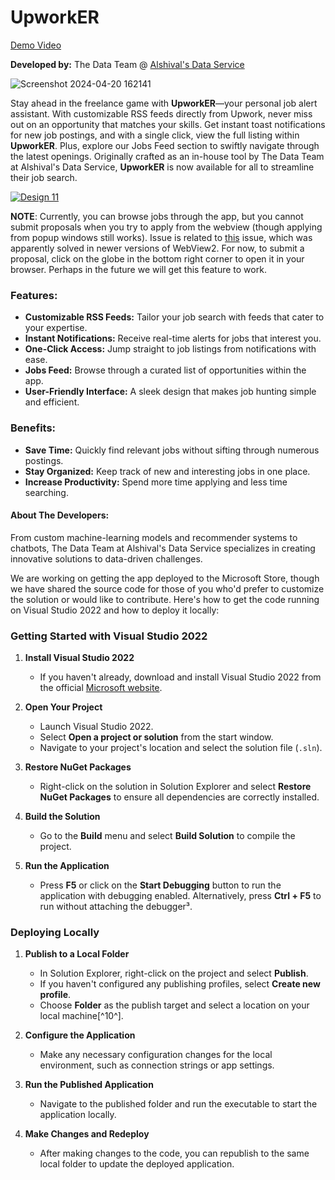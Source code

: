# UpworkER
[Demo Video](https://vimeo.com/936644607?share=copy)

**Developed by:** The Data Team @ [Alshival's Data Service](https://Alshival.com)

![Screenshot 2024-04-20 162141](https://github.com/alshival/UpworkER/assets/129638420/11bf2672-04d1-4ef9-9abf-7f0a3e650812)


Stay ahead in the freelance game with **UpworkER**—your personal job alert assistant. With customizable RSS feeds directly from Upwork, never miss out on an opportunity that matches your skills. Get instant toast notifications for new job postings, and with a single click, view the full listing within **UpworkER**. Plus, explore our Jobs Feed section to swiftly navigate through the latest openings. Originally crafted as an in-house tool by The Data Team at Alshival's Data Service, **UpworkER** is now available for all to streamline their job search.


[![Design 11](https://github.com/alshival/UpworkER/assets/129638420/f47b4f0f-8f40-4dea-b258-fd12260dfb94)](https://vimeo.com/936644607?share=copy)

**NOTE**: Currently, you can browse jobs through the app, but you cannot submit proposals when you try to apply from the webview (though applying from popup windows still works). Issue is related to [this](https://github.com/microsoft/microsoft-ui-xaml/issues/5570) issue, which was apparently solved in newer versions of WebView2. 
For now, to submit a proposal, click on the globe in the bottom right corner to open it in your browser. Perhaps in the future we will get this feature to work.

### **Features:**
- **Customizable RSS Feeds:** Tailor your job search with feeds that cater to your expertise.
- **Instant Notifications:** Receive real-time alerts for jobs that interest you.
- **One-Click Access:** Jump straight to job listings from notifications with ease.
- **Jobs Feed:** Browse through a curated list of opportunities within the app.
- **User-Friendly Interface:** A sleek design that makes job hunting simple and efficient.

### **Benefits:**
- **Save Time:** Quickly find relevant jobs without sifting through numerous postings.
- **Stay Organized:** Keep track of new and interesting jobs in one place.
- **Increase Productivity:** Spend more time applying and less time searching.

#### **About The Developers:**
From custom machine-learning models and recommender systems to chatbots, The Data Team at Alshival's Data Service specializes in creating innovative solutions to data-driven challenges. 

We are working on getting the app deployed to the Microsoft Store, though we have shared the source code for those of you who'd prefer to customize the solution or would like to contribute. Here's how to get the code running on Visual Studio 2022 and how to deploy it locally:

### **Getting Started with Visual Studio 2022**

1. **Install Visual Studio 2022**
   - If you haven't already, download and install Visual Studio 2022 from the official [Microsoft website](^1^).

2. **Open Your Project**
   - Launch Visual Studio 2022.
   - Select **Open a project or solution** from the start window.
   - Navigate to your project's location and select the solution file (`.sln`).

3. **Restore NuGet Packages**
   - Right-click on the solution in Solution Explorer and select **Restore NuGet Packages** to ensure all dependencies are correctly installed.

4. **Build the Solution**
   - Go to the **Build** menu and select **Build Solution** to compile the project.

5. **Run the Application**
   - Press **F5** or click on the **Start Debugging** button to run the application with debugging enabled. Alternatively, press **Ctrl + F5** to run without attaching the debugger³.

### **Deploying Locally**

1. **Publish to a Local Folder**
   - In Solution Explorer, right-click on the project and select **Publish**.
   - If you haven't configured any publishing profiles, select **Create new profile**.
   - Choose **Folder** as the publish target and select a location on your local machine[^10^].

2. **Configure the Application**
   - Make any necessary configuration changes for the local environment, such as connection strings or app settings.

3. **Run the Published Application**
   - Navigate to the published folder and run the executable to start the application locally.

4. **Make Changes and Redeploy**
   - After making changes to the code, you can republish to the same local folder to update the deployed application.
